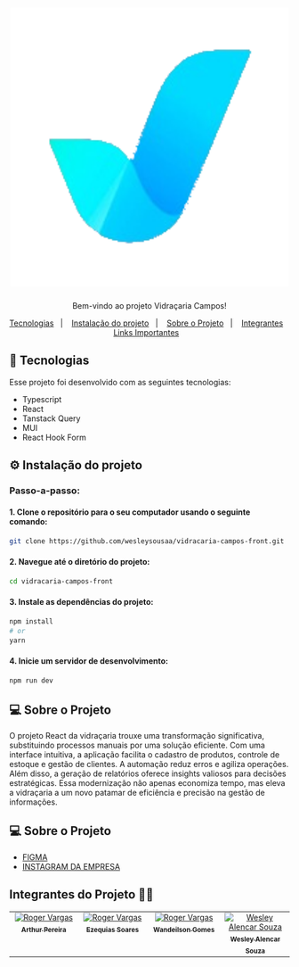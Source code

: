 <h1 align="center">        
        <img
          alt="Vidraçaria Campos"
          src="public/images/logo-icon.webp"
          width="500"
          height="auto"
        /> 
</h1>

<p align="center">
  Bem-vindo ao projeto Vidraçaria Campos!<br/>
</p>

<p align="center">
  <a href="#-tecnologias">Tecnologias</a>&nbsp;&nbsp;&nbsp;|&nbsp;&nbsp;&nbsp;
    <a href="#-instalacao-do-projeto">Instalação do projeto</a>&nbsp;&nbsp;&nbsp;|&nbsp;&nbsp;&nbsp;
  <a href="#-sobre-o-projeto">Sobre o Projeto</a>&nbsp;&nbsp;&nbsp;|&nbsp;&nbsp;&nbsp;
  <a href="#-integrantes">Integrantes</a>&nbsp;&nbsp;&nbsp;
  <a href="#-links-importantes">Links Importantes</a>&nbsp;&nbsp;&nbsp;

</p>

## 🚀 Tecnologias <br id="-tecnologias">

Esse projeto foi desenvolvido com as seguintes tecnologias:

- Typescript
- React
- Tanstack Query
- MUI
- React Hook Form

## ⚙️ Instalação do projeto <br id="-instalacao-do-projeto">

### Passo-a-passo:

#### 1. Clone o repositório para o seu computador usando o seguinte comando:

```bash
git clone https://github.com/wesleysousaa/vidracaria-campos-front.git
```

#### 2. Navegue até o diretório do projeto:

```bash
cd vidracaria-campos-front
```

#### 3. Instale as dependências do projeto:

```bash
npm install
# or
yarn
```

#### 4. Inicie um servidor de desenvolvimento:

```bash
npm run dev
```

## 💻 Sobre o Projeto <br id="-sobre-o-projeto">

O projeto React da vidraçaria trouxe uma transformação significativa, substituindo processos manuais por uma solução eficiente. Com uma interface intuitiva, a aplicação facilita o cadastro de produtos, controle de estoque e gestão de clientes. A automação reduz erros e agiliza operações. Além disso, a geração de relatórios oferece insights valiosos para decisões estratégicas. Essa modernização não apenas economiza tempo, mas eleva a vidraçaria a um novo patamar de eficiência e precisão na gestão de informações.

## 💻 Sobre o Projeto <br id="-links-importantes">

 - [FIGMA](https://www.figma.com/file/0YmdA0r61nEXchQ5QeHYGa/Vidra%C3%A7aria?type=design&node-id=65%3A4279&mode=design&t=hDoAZkhEuQ45pd0N-1)
 - [INSTAGRAM DA EMPRESA](https://www.instagram.com/vidr_acariacampos/)

## Integrantes do Projeto 👨‍💻 <br id="-integrantes">

<table>
  <tbody>
    <tr>
      <td align="center" valign="top" width="14.28%">
        <a href="https://github.com/ArthurPdaSilva">
        <img src="https://avatars.githubusercontent.com/u/72280602?s=100&v=4" width="100px;" alt="Roger Vargas"/>
        <br />
        <sub><b>Arthur Pereira</b></sub>
        </a>
        <br />
      </td>
      <td align="center" valign="top" width="14.28%">
        <a href="https://github.com/EzequiasSoares1">
        <img src="https://avatars.githubusercontent.com/u/87997012?s=100&v=4" width="100px;" alt="Roger Vargas"/>
        <br />
        <sub><b>Ezequias Soares</b></sub>
        </a>
        <br />
      </td>
      <td align="center" valign="top" width="14.28%">
        <a href="https://github.com/wandeilson">
        <img src="https://avatars.githubusercontent.com/u/20133335?s=100&v=4" width="100px;" alt="Roger Vargas"/>
        <br />
        <sub><b>Wandeilson Gomes</b></sub>
        </a>
        <br />
      </td>
      <td align="center" valign="top" width="14.28%">
        <a href="https://www.github.com/wesleysousaa">
          <img src="https://avatars.githubusercontent.com/u/47366440?v=4" width="100px;" alt="Wesley Alencar Souza"/>
          <br />
          <sub><b>Wesley Alencar Souza</b></sub>
        </a>
        <br />
      </td>
  </tbody>
</table>
